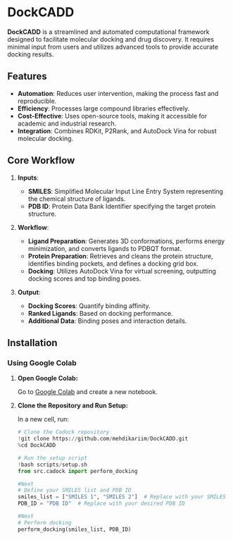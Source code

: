 # DockCADD

**DockCADD** is a streamlined and automated computational framework designed to facilitate molecular docking and drug discovery. It requires minimal input from users and utilizes advanced tools to provide accurate docking results. 

## Features

- **Automation**: Reduces user intervention, making the process fast and reproducible.
- **Efficiency**: Processes large compound libraries effectively.
- **Cost-Effective**: Uses open-source tools, making it accessible for academic and industrial research.
- **Integration**: Combines RDKit, P2Rank, and AutoDock Vina for robust molecular docking.

## Core Workflow

1. **Inputs**:
   - **SMILES**: Simplified Molecular Input Line Entry System representing the chemical structure of ligands.
   - **PDB ID**: Protein Data Bank Identifier specifying the target protein structure.

2. **Workflow**:
   - **Ligand Preparation**: Generates 3D conformations, performs energy minimization, and converts ligands to PDBQT format.
   - **Protein Preparation**: Retrieves and cleans the protein structure, identifies binding pockets, and defines a docking grid box.
   - **Docking**: Utilizes AutoDock Vina for virtual screening, outputting docking scores and top binding poses.

3. **Output**:
   - **Docking Scores**: Quantify binding affinity.
   - **Ranked Ligands**: Based on docking performance.
   - **Additional Data**: Binding poses and interaction details.

## Installation

### Using Google Colab

1. **Open Google Colab:**

   Go to [Google Colab](https://colab.research.google.com/) and create a new notebook.

2. **Clone the Repository and Run Setup:**

   In a new cell, run:

   ```python
   # Clone the Cadock repository
   !git clone https://github.com/mehdikariim/DockCADD.git
   %cd DockCADD

   # Run the setup script
   !bash scripts/setup.sh
   from src.cadock import perform_docking

   #Next
   # Define your SMILES list and PDB ID
   smiles_list = ["SMILES 1", "SMILES 2"]  # Replace with your SMILES
   PDB_ID = "PDB ID"  # Replace with your desired PDB ID

   #Next
   # Perform docking
   perform_docking(smiles_list, PDB_ID)

